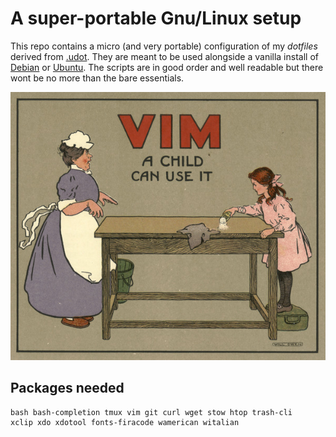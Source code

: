 # A super-portable Gnu/Linux setup

This repo contains a micro (and very portable) configuration of my *dotfiles* derived from [.udot](https://github.com/matteogiorgi/.udot). They are meant to be used alongside a vanilla install of [Debian](https://www.debian.org/download) or [Ubuntu](https://ubuntu.com/#download). The scripts are in good order and well readable but there wont be no more than the bare essentials.

![](vim.png)




## Packages needed

```
bash bash-completion tmux vim git curl wget stow htop trash-cli
xclip xdo xdotool fonts-firacode wamerican witalian
```
